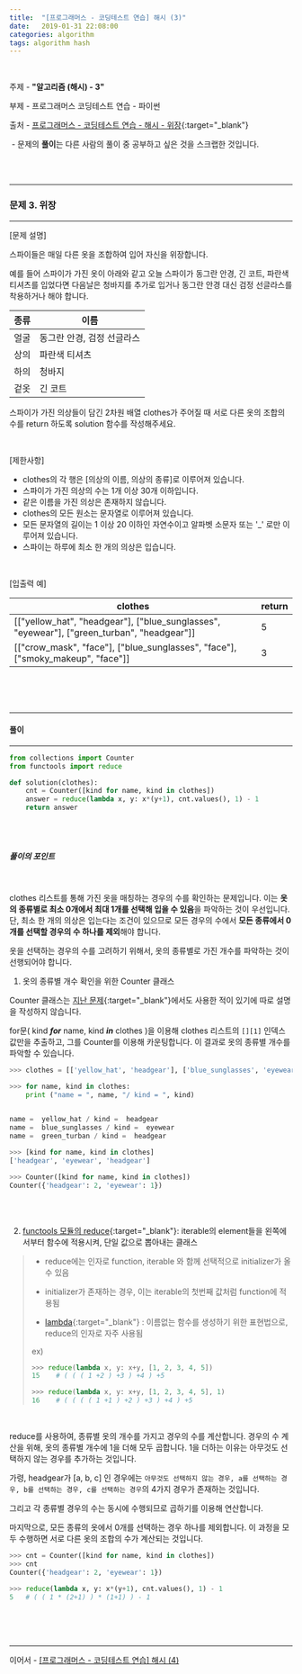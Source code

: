 ```yaml
---
title:  "[프로그래머스 - 코딩테스트 연습] 해시 (3)"
date:   2019-01-31 22:08:00
categories: algorithm
tags: algorithm hash
---
```


<br>

주제 - **"알고리즘 (해시) - 3"**  

부제 - 프로그래머스 코딩테스트 연습 - 파이썬

출처 - [프로그래머스 - 코딩테스트 연습 - 해시 - 위장](https://programmers.co.kr/learn/courses/30/lessons/42578?language=python3){:target="_blank"}

​	- 문제의 **풀이**는 다른 사람의 풀이 중 공부하고 싶은 것을 스크랩한 것입니다.

<br><br>

---

### 문제 3. 위장

---

[문제 설명]  

스파이들은 매일 다른 옷을 조합하여 입어 자신을 위장합니다.

예를 들어 스파이가 가진 옷이 아래와 같고 오늘 스파이가 동그란 안경, 긴 코트, 파란색 티셔츠를 입었다면 다음날은 청바지를 추가로 입거나 동그란 안경 대신 검정 선글라스를 착용하거나 해야 합니다.

| 종류 | 이름                       |
| ---- | -------------------------- |
| 얼굴 | 동그란 안경, 검정 선글라스 |
| 상의 | 파란색 티셔츠              |
| 하의 | 청바지                     |
| 겉옷 | 긴 코트                    |

스파이가 가진 의상들이 담긴 2차원 배열 clothes가 주어질 때 서로 다른 옷의 조합의 수를 return 하도록 solution 함수를 작성해주세요.

<br>

[제한사항]

- clothes의 각 행은 [의상의 이름, 의상의 종류]로 이루어져 있습니다.
- 스파이가 가진 의상의 수는 1개 이상 30개 이하입니다.
- 같은 이름을 가진 의상은 존재하지 않습니다.
- clothes의 모든 원소는 문자열로 이루어져 있습니다.
- 모든 문자열의 길이는 1 이상 20 이하인 자연수이고 알파벳 소문자 또는 '_' 로만 이루어져 있습니다.
- 스파이는 하루에 최소 한 개의 의상은 입습니다.

<br>

[입출력 예]

| clothes                                                      | return |
| ------------------------------------------------------------ | ------ |
| [["yellow_hat", "headgear"], ["blue_sunglasses", "eyewear"], ["green_turban", "headgear"]] | 5      |
| [["crow_mask", "face"], ["blue_sunglasses", "face"], ["smoky_makeup", "face"]] | 3      |

<br><br><br>

---

#### 풀이

---

```python
from collections import Counter
from functools import reduce

def solution(clothes):
    cnt = Counter([kind for name, kind in clothes])
    answer = reduce(lambda x, y: x*(y+1), cnt.values(), 1) - 1
    return answer
```

<br><br>

##### 풀이의 포인트

<br>

clothes 리스트를 통해 가진 옷을 매칭하는 경우의 수를 확인하는 문제입니다. 이는 **옷의 종류별로 최소 0개에서 최대 1개를 선택해 입을 수 있음**을 파악하는 것이 우선입니다. 단, 최소 한 개의 의상은 입는다는 조건이 있으므로 모든 경우의 수에서 **모든 종류에서 0개를 선택할 경우의 수 하나를 제외**해야 합니다.  

옷을 선택하는 경우의 수를 고려하기 위해서, 옷의 종류별로 가진 개수를 파악하는 것이 선행되어야 합니다.

1) 옷의 종류별 개수 확인을 위한 Counter 클래스

Counter 클래스는 [지난 문제](https://cocojelly.github.io/algorithm/%ED%94%84%EB%A1%9C%EA%B7%B8%EB%9E%98%EB%A8%B8%EC%8A%A4-%EC%BD%94%EB%94%A9%ED%85%8C%EC%8A%A4%ED%8A%B8-%EC%97%B0%EC%8A%B5-%ED%95%B4%EC%8B%9C-(1)/){:target="_blank"}에서도 사용한 적이 있기에 따로 설명을 작성하지 않습니다.  

for문( kind ***for*** name, kind ***in*** clothes )을 이용해 clothes 리스트의 `[][1]` 인덱스 값만을 추출하고, 그를 Counter를 이용해 카운팅합니다.  이 결과로 옷의 종류별 개수를 파악할 수 있습니다.

```python
>>> clothes = [['yellow_hat', 'headgear'], ['blue_sunglasses', 'eyewear'], ['green_turban', 'headgear']]

>>> for name, kind in clothes:
	print ("name = ", name, "/ kind = ", kind)

    
name =  yellow_hat / kind =  headgear
name =  blue_sunglasses / kind =  eyewear
name =  green_turban / kind =  headgear

>>> [kind for name, kind in clothes]
['headgear', 'eyewear', 'headgear']

>>> Counter([kind for name, kind in clothes])
Counter({'headgear': 2, 'eyewear': 1})
```

<br><br>

2) [functools 모듈의 reduce](https://docs.python.org/3/library/functools.html#functools.reduce){:target="_blank"}: iterable의 element들을 왼쪽에서부터 함수에 적용시켜, 단일 값으로 뽑아내는 클래스  

> - reduce에는 인자로 function, iterable 와 함께 선택적으로 initializer가 올 수 있음
> - initializer가 존재하는 경우, 이는 iterable의 첫번째 값처럼 function에 적용됨
>
> - [lambda](https://docs.python.org/3/reference/expressions.html#lambda){:target="_blank"} : 이름없는 함수를 생성하기 위한 표현법으로, reduce의 인자로 자주 사용됨 
>
> ex) 
>
> ```python
> >>> reduce(lambda x, y: x+y, [1, 2, 3, 4, 5])
> 15	# ( ( ( 1 +2 ) +3 ) +4 ) +5
> 
> >>> reduce(lambda x, y: x+y, [1, 2, 3, 4, 5], 1)
> 16	# ( ( ( ( 1 +1 ) +2 ) +3 ) +4 ) +5
> ```

<br>

reduce를 사용하여, 종류별 옷의 개수를 가지고 경우의 수를 계산합니다. 경우의 수 계산을 위해, 옷의 종류별 개수에 1을 더해 모두 곱합니다. 1을 더하는 이유는 아무것도 선택하지 않는 경우를 추가하는 것입니다.  

가령, headgear가 [a, b, c] 인 경우에는 `아무것도 선택하지 않는 경우, a를 선택하는 경우, b를 선택하는 경우, c를 선택하는 경우`의 4가지 경우가 존재하는 것입니다.  

그리고 각 종류별 경우의 수는 동시에 수행되므로 곱하기를 이용해 연산합니다.  

마지막으로, 모든 종류의 옷에서 0개를 선택하는 경우 하나를 제외합니다. 이 과정을 모두 수행하면 서로 다른 옷의 조합의 수가 계산되는 것입니다.

```python
>>> cnt = Counter([kind for name, kind in clothes])
>>> cnt
Counter({'headgear': 2, 'eyewear': 1})

>>> reduce(lambda x, y: x*(y+1), cnt.values(), 1) - 1
5	# ( ( 1 * (2+1) ) * (1+1) ) - 1
```

<br><br><br>

---

이어서 - [[프로그래머스 - 코딩테스트 연습] 해시 (4)](https://cocojelly.github.io/algorithm/%ED%94%84%EB%A1%9C%EA%B7%B8%EB%9E%98%EB%A8%B8%EC%8A%A4-%EC%BD%94%EB%94%A9%ED%85%8C%EC%8A%A4%ED%8A%B8-%EC%97%B0%EC%8A%B5-%ED%95%B4%EC%8B%9C-(4)/)  
